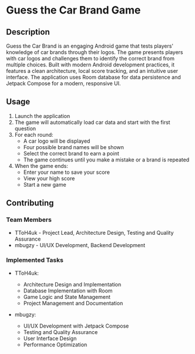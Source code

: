 # Guess the Car Brand Game

## Description
Guess the Car Brand is an engaging Android game that tests players' knowledge of car brands through their logos. The game presents players with car logos and challenges them to identify the correct brand from multiple choices. Built with modern Android development practices, it features a clean architecture, local score tracking, and an intuitive user interface. The application uses Room database for data persistence and Jetpack Compose for a modern, responsive UI.


## Usage
1. Launch the application
2. The game will automatically load car data and start with the first question
3. For each round:
   - A car logo will be displayed
   - Four possible brand names will be shown
   - Select the correct brand to earn a point
   - The game continues until you make a mistake or a brand is repeated
4. When the game ends:
   - Enter your name to save your score
   - View your high score
   - Start a new game

## Contributing
### Team Members
- TToH4uk - Project Lead, Architecture Design, Testing and Quality Assurance
- mbugzy - UI/UX Development, Backend Development

### Implemented Tasks
- TToH4uk:
  - Architecture Design and Implementation
  - Database Implementation with Room
  - Game Logic and State Management
  - Project Management and Documentation

- mbugzy:
  - UI/UX Development with Jetpack Compose
  - Testing and Quality Assurance
  - User Interface Design
  - Performance Optimization
